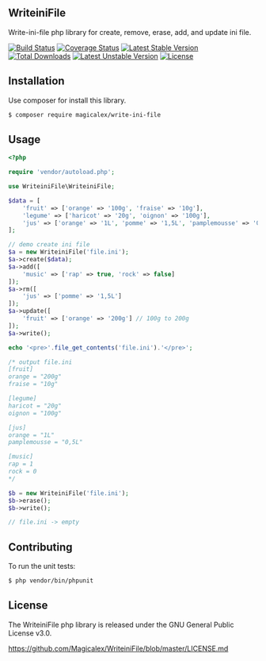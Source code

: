 ## WriteiniFile

Write-ini-file php library for create, remove, erase, add, and update ini file.

[![Build Status](https://travis-ci.org/Magicalex/WriteiniFile.svg)](https://travis-ci.org/Magicalex/WriteiniFile)
[![Coverage Status](https://coveralls.io/repos/Magicalex/WriteiniFile/badge.svg?branch=master&service=github)](https://coveralls.io/github/Magicalex/WriteiniFile?branch=master)
[![Latest Stable Version](https://poser.pugx.org/magicalex/write-ini-file/v/stable)](https://packagist.org/packages/magicalex/write-ini-file)
[![Total Downloads](https://poser.pugx.org/magicalex/write-ini-file/downloads)](https://packagist.org/packages/magicalex/write-ini-file)
[![Latest Unstable Version](https://poser.pugx.org/magicalex/write-ini-file/v/unstable)](https://packagist.org/packages/magicalex/write-ini-file)
 [![License](https://poser.pugx.org/magicalex/write-ini-file/license)](https://packagist.org/packages/magicalex/write-ini-file)

## Installation

Use composer for install this library.

```bash
$ composer require magicalex/write-ini-file
```

## Usage

```php
<?php

require 'vendor/autoload.php';

use WriteiniFile\WriteiniFile;

$data = [
    'fruit' => ['orange' => '100g', 'fraise' => '10g'],
    'legume' => ['haricot' => '20g', 'oignon' => '100g'],
    'jus' => ['orange' => '1L', 'pomme' => '1,5L', 'pamplemousse' => '0,5L'],
];

// demo create ini file
$a = new WriteiniFile('file.ini');
$a->create($data);
$a->add([
    'music' => ['rap' => true, 'rock' => false]
]);
$a->rm([
    'jus' => ['pomme' => '1,5L']
]);
$a->update([
    'fruit' => ['orange' => '200g'] // 100g to 200g
]);
$a->write();

echo '<pre>'.file_get_contents('file.ini').'</pre>';

/* output file.ini
[fruit]
orange = "200g"
fraise = "10g"

[legume]
haricot = "20g"
oignon = "100g"

[jus]
orange = "1L"
pamplemousse = "0,5L"

[music]
rap = 1
rock = 0
*/

$b = new WriteiniFile('file.ini');
$b->erase();
$b->write();

// file.ini -> empty
```

## Contributing

To run the unit tests:

```bash
$ php vendor/bin/phpunit
```

## License

The WriteiniFile php library is released under the GNU General Public License v3.0.

https://github.com/Magicalex/WriteiniFile/blob/master/LICENSE.md
